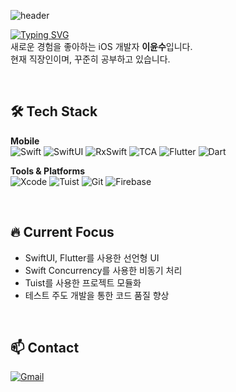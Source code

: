 ![header](https://capsule-render.vercel.app/api?type=soft&color=273b66&height=200&section=header&text=YSLee-Dev-01&fontSize=60&fontColor=ffffff&animation=fadeIn)

<div align="left"> 

[![Typing SVG](https://readme-typing-svg.demolab.com?font=Fira+Code&weight=600&size=24&duration=2500&pause=600&color=000000&multiline=true&random=false&width=140&height=32&lines=%EC%95%88%EB%85%95%ED%95%98%EC%84%B8%EC%9A%94+%F0%9F%91%8B)](https://git.io/typing-svg)
</br>
새로운 경험을 좋아하는 iOS 개발자 **이윤수**입니다.
</br>
현재 직장인이며, 꾸준히 공부하고 있습니다.
</div>

</br>

## 🛠 Tech Stack

**Mobile**  
![Swift](https://img.shields.io/badge/Swift-F05138?style=for-the-badge&logo=Swift&logoColor=white)
![SwiftUI](https://img.shields.io/badge/SwiftUI-0D96F6?style=for-the-badge&logo=Swift&logoColor=white)
![RxSwift](https://img.shields.io/badge/RxSwift-B7178C?style=for-the-badge&logo=ReactiveX&logoColor=white)
![TCA](https://img.shields.io/badge/TCA-black?style=for-the-badge&logo=Swift&logoColor=white)
![Flutter](https://img.shields.io/badge/Flutter-02569B?style=for-the-badge&logo=Flutter&logoColor=white)
![Dart](https://img.shields.io/badge/Dart-0175C2?style=for-the-badge&logo=Dart&logoColor=white)

**Tools & Platforms**  
![Xcode](https://img.shields.io/badge/Xcode-147EFB?style=for-the-badge&logo=Xcode&logoColor=white)
![Tuist](https://img.shields.io/badge/Tuist-00D2FF?style=for-the-badge&logo=Swift&logoColor=white)
![Git](https://img.shields.io/badge/Git-F05032?style=for-the-badge&logo=Git&logoColor=white)
![Firebase](https://img.shields.io/badge/Firebase-FFCA28?style=for-the-badge&logo=Firebase&logoColor=black)

</br>

## 🔥 Current Focus
- SwiftUI, Flutter를 사용한 선언형 UI
- Swift Concurrency를 사용한 비동기 처리
- Tuist를 사용한 프로젝트 모듈화
- 테스트 주도 개발을 통한 코드 품질 향상

</br>

## 📫 Contact
[![Gmail](https://img.shields.io/badge/Gmail-EA4335?style=for-the-badge&logo=Gmail&logoColor=white)](mailto:ysleedev01@gmail.com)
